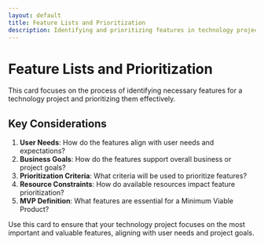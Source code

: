 ```yaml
---
layout: default
title: Feature Lists and Prioritization
description: Identifying and prioritizing features in technology projects
---
```


# Feature Lists and Prioritization

This card focuses on the process of identifying necessary features for a technology project and prioritizing them effectively.

## Key Considerations

1. **User Needs**: How do the features align with user needs and expectations?
2. **Business Goals**: How do the features support overall business or project goals?
3. **Prioritization Criteria**: What criteria will be used to prioritize features?
4. **Resource Constraints**: How do available resources impact feature prioritization?
5. **MVP Definition**: What features are essential for a Minimum Viable Product?

Use this card to ensure that your technology project focuses on the most important and valuable features, aligning with user needs and project goals.
